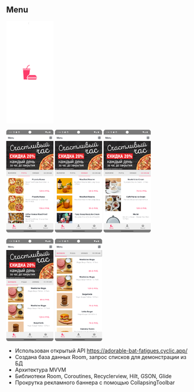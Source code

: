 ## Menu

<img src="screen/splashscreen.png" width="25%" height="25%">

<img src="screen/pizza.png" width="25%" height="25%">      <img src="screen/drinks.png" width="25%" height="25%">      <img src="screen/ice_cream.png" width="25%" height="25%">

<img src="screen/start.png" width="25%" height="25%">      <img src="screen/finish.png" width="25%" height="25%">      

- Использован открытый API https://adorable-bat-fatigues.cyclic.app/
- Создана база данных Room, запрос списков для демонстрации из БД
- Архитектура MVVM
- Библиотеки Room, Coroutines, Recyclerview, Hilt, GSON, Glide
- Прокрутка рекламного баннера с помощью CollapsingToolbar
